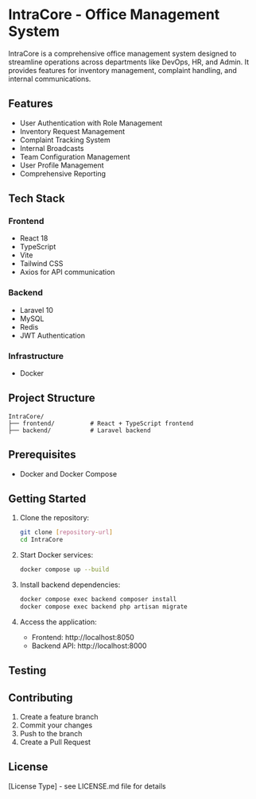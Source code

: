 # IntraCore - Office Management System

IntraCore is a comprehensive office management system designed to streamline operations across departments like DevOps, HR, and Admin. It provides features for inventory management, complaint handling, and internal communications.

## Features

- User Authentication with Role Management
- Inventory Request Management
- Complaint Tracking System
- Internal Broadcasts
- Team Configuration Management
- User Profile Management
- Comprehensive Reporting

## Tech Stack

### Frontend
- React 18
- TypeScript
- Vite
- Tailwind CSS
- Axios for API communication

### Backend
- Laravel 10
- MySQL
- Redis
- JWT Authentication

### Infrastructure
- Docker

## Project Structure

```
IntraCore/
├── frontend/          # React + TypeScript frontend
├── backend/           # Laravel backend
```

## Prerequisites

- Docker and Docker Compose

## Getting Started

1. Clone the repository:
   ```bash
   git clone [repository-url]
   cd IntraCore
   ```

2. Start Docker services:
   ```bash
   docker compose up --build
   ```

3. Install backend dependencies:
   ```bash
   docker compose exec backend composer install
   docker compose exec backend php artisan migrate
   ```

4. Access the application:
   - Frontend: http://localhost:8050
   - Backend API: http://localhost:8000

## Testing


## Contributing

1. Create a feature branch
2. Commit your changes
3. Push to the branch
4. Create a Pull Request

## License

[License Type] - see LICENSE.md file for details 